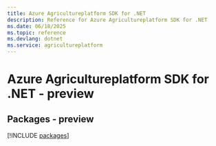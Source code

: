 ```yaml
---
title: Azure Agricultureplatform SDK for .NET
description: Reference for Azure Agricultureplatform SDK for .NET
ms.date: 06/18/2025
ms.topic: reference
ms.devlang: dotnet
ms.service: agricultureplatform
---
```

# Azure Agricultureplatform SDK for .NET - preview
## Packages - preview
[!INCLUDE [packages](agricultureplatform-index.md)]